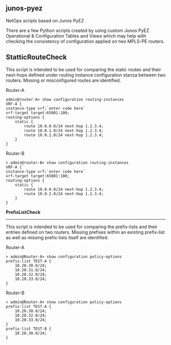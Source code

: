 
junos-pyez
----------
NetOps scripts based on Junos PyEZ

There are a few Python scripts created by using custom Junos PyEZ Operational & Configuration Tables and Views which may help with checking the consistency of configuration applied on two MPLS-PE routers.

 
 **StatticRouteCheck**
 ----------
This script is intended to be used for comparing the static routes and their next-hops defined under routing instance configuration stanza between two routers. Missing or misconfigured routes are identified.

Router-A

    admin@router-A> show configuration routing-instances
    VRF-A {
    instance-type vrf;`enter code here`
    vrf-target target:65001:100;
    routing-options {
        static {
            route 10.0.0.0/24 next-hop 1.2.3.4;
            route 10.0.1.0/24 next-hop 1.2.3.4;
            route 10.0.2.0/24 next-hop 1.2.3.4;
        }
    }


Router-B

    > admin@router-B> show configuration routing-instances
    VRF-A {
    instance-type vrf;`enter code here`
    vrf-target target:65001:100;
    routing-options {
        static {
            route 10.0.0.0/24 next-hop 1.2.3.4;
            route 10.0.2.0/24 next-hop 1.2.3.4;
        }
    }



**PrefixListCheck**

----------
This script is intended to be used for comparing the prefix-lists and their entries defined on two routers. Missing prefixes within an existing prefix-list as well as missing prefix-lists itself are identified.

Router-A

    > admin@Router-A> show configuration policy-options
    prefix-list TEST-A {
        10.20.30.0/24;
        10.20.31.0/24;
        10.20.32.0/24;
        10.20.33.0/24;
    }
    
Router-B

    > admin@Router-A> show configuration policy-options
    prefix-list TEST-A {
        10.20.30.0/24;
        10.20.32.0/24;
        10.20.33.0/24;
    }
    prefix-list TEST-B {
        10.20.30.0/24;
    }
    
    